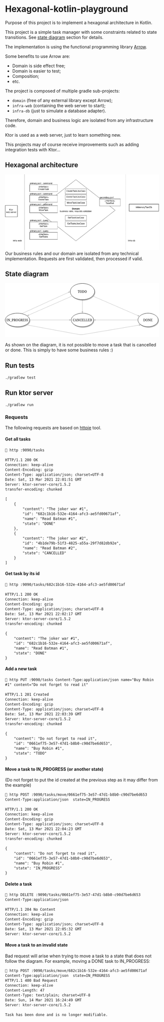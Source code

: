 # Hexagonal-kotlin-playground
Purpose of this project is to implement a hexagonal architecture in Kotlin.

This project is a simple task manager with some constraints related to state transitions. See [state diagram](#state-diagram) section for details.

The implementation is using the functional programming library [Arrow](https://arrow-kt.io/).

Some benefits to use Arrow are:
- Domain is side effect free;
- Domain is easier to test;
- Composition;
- etc.

The project is composed of multiple gradle sub-projects:
- `domain` (free of any external library except Arrow);
- `infra-web` (containing the web server to start);
- `infra-db` (just to simulate a database adapter).

Therefore, domain and business logic are isolated from any infrastructure code.

Ktor is used as a web server, just to learn something new.

This projects may of course receive improvements such as adding integration tests with Ktor...

## Hexagonal architecture
![hexagonal_implementation](_docs/hexagonal_implementation.png)
Our business rules and our domain are isolated from any technical implementation.
Requests are first validated, then processed if valid.

## State diagram
![state diagram](_docs/state.png)

As shown on the diagram, it is not possible to move a task that is cancelled or done. 
This is simply to have some business rules :)

## Run tests
`./gradlew test`

## Run ktor server
`./gradlew run`

### Requests
The following requests are based on [httpie](https://httpie.io/) tool.

#### Get all tasks
```🚀
🚀 http :9090/tasks

HTTP/1.1 200 OK
Connection: keep-alive
Content-Encoding: gzip
Content-Type: application/json; charset=UTF-8
Date: Sat, 13 Mar 2021 22:01:51 GMT
Server: ktor-server-core/1.5.2
transfer-encoding: chunked

[
    {
        "content": "The joker war #1",
        "id": "682c1b16-532e-4164-afc3-ae5fd00671af",
        "name": "Read Batman #1",
        "state": "DONE"
    },
    {
        "content": "The joker war #2",
        "id": "4b1de79b-51f3-4825-a55a-29f7d82db92e",
        "name": "Read Batman #2",
        "state": "CANCELLED"
    }
]
```

#### Get task by its id
```🚀
🚀 http :9090/tasks/682c1b16-532e-4164-afc3-ae5fd00671af

HTTP/1.1 200 OK
Connection: keep-alive
Content-Encoding: gzip
Content-Type: application/json; charset=UTF-8
Date: Sat, 13 Mar 2021 22:02:17 GMT
Server: ktor-server-core/1.5.2
transfer-encoding: chunked

{
    "content": "The joker war #1",
    "id": "682c1b16-532e-4164-afc3-ae5fd00671af",
    "name": "Read Batman #1",
    "state": "DONE"
}
```

#### Add a new task
```🚀
🚀 http PUT :9090/tasks Content-Type:application/json name="Buy Robin #1" content="Do not forget to read it"

HTTP/1.1 201 Created
Connection: keep-alive
Content-Encoding: gzip
Content-Type: application/json; charset=UTF-8
Date: Sat, 13 Mar 2021 22:03:39 GMT
Server: ktor-server-core/1.5.2
transfer-encoding: chunked

{
    "content": "Do not forget to read it",
    "id": "0661ef75-3e57-47d1-b8b0-c90d7be6d653",
    "name": "Buy Robin #1",
    "state": "TODO"
}
```

#### Move a task to IN_PROGRESS (or another state)
(Do not forget to put the id created at the previous step as it may differ from the example)
```
🚀 http POST :9090/tasks/move/0661ef75-3e57-47d1-b8b0-c90d7be6d653 Content-Type:application/json  state=IN_PROGRESS

HTTP/1.1 200 OK
Connection: keep-alive
Content-Encoding: gzip
Content-Type: application/json; charset=UTF-8
Date: Sat, 13 Mar 2021 22:04:23 GMT
Server: ktor-server-core/1.5.2
transfer-encoding: chunked

{
    "content": "Do not forget to read it",
    "id": "0661ef75-3e57-47d1-b8b0-c90d7be6d653",
    "name": "Buy Robin #1",
    "state": "IN_PROGRESS"
}
```

#### Delete a task
```🚀
🚀 http DELETE :9090/tasks/0661ef75-3e57-47d1-b8b0-c90d7be6d653 Content-Type:application/json

HTTP/1.1 204 No Content
Connection: keep-alive
Content-Encoding: gzip
Content-Type: application/json; charset=UTF-8
Date: Sat, 13 Mar 2021 22:05:32 GMT
Server: ktor-server-core/1.5.2
```

#### Move a task to an invalid state
Bad request will arise when trying to move a task to a state that does not follow
the diagram. For example, moving a DONE task to IN_PROGRESS:

```
🚀 http POST :9090/tasks/move/682c1b16-532e-4164-afc3-ae5fd00671af Content-Type:application/json  state=IN_PROGRESS
HTTP/1.1 400 Bad Request
Connection: keep-alive
Content-Length: 47
Content-Type: text/plain; charset=UTF-8
Date: Sun, 14 Mar 2021 16:24:49 GMT
Server: ktor-server-core/1.5.2

Task has been done and is no longer modifiable.
```

 


